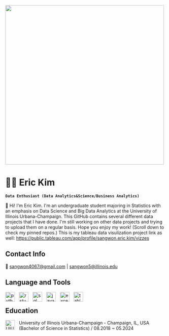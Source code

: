 <img height = "500" src = "https://map.illinois.edu/webservices/images/map/header_map.jpg" />

# :man_technologist: Eric Kim 

**`Data Enthusiast (Data Analytics&Science/Business Analytics)`**

:wave: Hi! I'm Eric Kim. I'm an undergraduate student majoring in Statistics with an emphasis on Data Science and Big Data Analytics at the University of Illinois Urbana-Champaign. This GitHub contains several different data projects that I have done. I'm still working on other data projects and trying to upload them on a regular basis. Hope you enjoy my work! (Scroll down to check my pinned repos.) 
This is my tableau data visulization project link as well: https://public.tableau.com/app/profile/sangwon.eric.kim/vizzes


## Contact Info
:e-mail: sangwon4067@gmail.com | sangwon5@illinois.edu


## Language and Tools
<img align="left" alt="python" width="30px" style="padding-right:10px;" src="https://cdn.jsdelivr.net/gh/devicons/devicon/icons/python/python-original.svg" />
<img align="left" alt="rstudio" width="30px" style="padding-right:10px;" src="https://cdn.jsdelivr.net/gh/devicons/devicon/icons/rstudio/rstudio-original.svg" />
<img align="left" alt="sql" width="30px" style="padding-right:10px;" src="https://github.com/swsamk/swsamk/assets/68633491/b6fd7d20-8b2a-4a34-9f32-337cb4523d84" />
<img align="left" alt="java" width="30px" style="padding-right:10px;" src="https://cdn.jsdelivr.net/gh/devicons/devicon/icons/java/java-original.svg" />
<img align="left" alt="excel" width="30px" style="padding-right:10px;" src="https://github.com/swsamk/swsamk/assets/68633491/2a9da8ae-d775-4944-9258-44c992a13959" />
<img align="left" alt="tableau" width="30px" style="padding-right:10px;" src="https://github.com/swsamk/swsamk/assets/68633491/c6e859dc-f025-4d07-a193-2244ac75fde1" />
<br />



## Education
<img align="left" alt="UIUClogo" width="30px" style="padding-right:10px;" src="http://publish.illinois.edu/inspire-illinois/files/2014/04/UIUC-logo.gif" />
 University of Illinois Urbana-Champaign - Champaign, IL, USA
<br />
 (Bachelor of Science in Statistics) / 08.2018 ~ 05.2024
